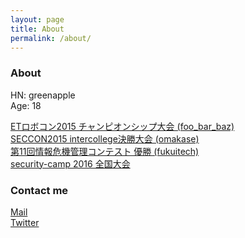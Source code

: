 ```yaml
---
layout: page
title: About
permalink: /about/
---
```


### About

HN: greenapple  
Age: 18  

[ETロボコン2015 チャンピオンシップ大会 (foo_bar_baz)](http://www.etrobo.jp)  
[SECCON2015 intercollege決勝大会 (omakase)](http://2016.seccon.jp/)  
[第11回情報危機管理コンテスト 優勝 (fukuitech)](http://www.riis.or.jp/symposium20/crisismanagement/purpose/)  
[security-camp 2016 全国大会](http://www.security-camp.org/)  

### Contact me

[Mail](mailto:greenapple.null@gmail.com)  
[Twitter](https://twitter.com/gr33n4pp13)  
